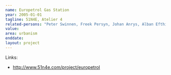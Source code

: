 ```yaml
---
name: Europetrol Gas Station
year: 2005-01-01
tagline: 51N4E, Atelier 4
related-persons: "Peter Swinnen, Freek Persyn, Johan Anrys, Alban Efthimi"
value:
area: urbanism
enddate:
layout: project
---
```




Links:
* <http://www.51n4e.com/project/europetrol>
